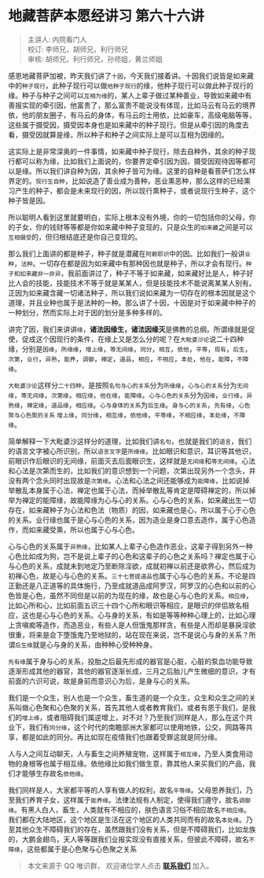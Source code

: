 # 地藏菩萨本愿经讲习 第六十六讲

> 主讲人: 内院看门人 <br />
> 校订: 李师兄，胡师兄，利行师兄 <br />
> 审核: 胡师兄，利行师兄，孙师姐，黄兰师姐 <br />

感恩地藏菩萨加被，昨天我们讲了`十因`，今天我们接着讲。十因我们说皆是如来藏中的`种子现行`，此种子现行可以做`他种子现行`的缘，他种子现行可以做此种子现行的缘。种子与种子之间可以`互相为缘`的，某人上辈子做过某种善业，导致如来藏中有善报实现的牵引因，他富贵了，那么富贵不能说没有体现，比如马云有马云的境界依，他的朋友圈子，有马云的身体，有马云的士用依，比如豪车，高级电脑等等，这些属于摄受因，摄受因本身也是如来藏中的种子现行。但是从牵引因的角度去看，摄受因就算是缘，所以种子和种子之间实际上是可以互相为因缘的。

这实际上是非常深奥的一件事情，如来藏中种子现行，除去自种外，其余的种子现行都可以称为缘，比如我们上面说的，你要界定牵引因为因，摄受因观待因等都可以是缘。所以我们讲自种为因，其余种子皆可为缘。这里的自种是看菩萨们怎么样界定的。`现行生自种`，比如说造了善业成为善种，恶业熏恶种，那么这样的已经熏习产生的种子，都会是未来现行的因，所以现行熏种子，或者说现行生种子，这个种子皆是因。

所以聪明人看到这里就要明白，实际上根本没有外境，你的一切包括你的父母，你的子女，你的钱财等等都是你如来藏中种子变现的，只是众生的`如来藏`之间是可以`互相摄受`的，但归根结底还是你自己变现的。

那么我们上面讲的都是种子，种子就是潜藏在`阿赖耶识`中的因。比如我们一般讲`业种`，`法种`。一切存在都是因为如来藏中有那种因也就是种子，所以才会有现行。`种子和如来藏非一非异`，我前面讲过了，种子不等于如来藏，如来藏好比是人，种子好比人会的技能，技能技术不等于就是某某人，但是技能技术不能说离某某人别有。正因为如来藏含藏一切诸法种子，所以我们说如来藏为一切存在的根本因就是这个道理，并且业种也属于是法种的一种。那么讲了十因，十因是对于如来藏中种子的一种划分，然而实际上对于因的划分是多种多样的。

讲完了因，我们来讲讲`缘`，**诸法因缘生，诸法因缘灭**是佛教的总纲。所谓缘就是促使，促成这个因现行的条件，在缘上又是怎么分的呢？在`大毗婆沙论`说二十四种缘，分别是`因缘`，`所缘缘`，`增上缘`，`等无间缘`，`同分`，`相互`，`依他`，`平等`，`现有`，`后生`，`次第`，`业行`，`异熟`，`能养`，`调御`，`禅定`，`道品`，`相应`，`不相应`，`本处`，`他在`，`能障`，`不障缘`。

`大毗婆沙论`这样分`二十四种`，是按照`名句与心的关系`分为`所缘缘`，`心与心的关系`分为`无间缘`，`等无间缘`，`次第缘`，`相应缘`，`他在缘`，`能障缘`。`心与心色的关系`分为`因缘`，`业行缘`，`异熟缘`，`禅定缘`，`道品缘`，`相应缘`。`心与身体的关系`为`后生缘`。`身与心的关系`，`先有缘`，`心色聚与心色聚的关系` `增上缘`，`同分缘`，`相互缘`，`依他缘`，`平等缘`，`不相应缘`，`本处缘`，`不障缘`。

简单解释一下大毗婆沙这样分的道理，比如我们讲`名句`，也就是我们的`语言`，我们的语言文字被心所识别，所以`语言文字`是`所缘缘`。比如眼识和意识，耳识等其他识，前眼识作后眼识的无间缘，前面灭去后面眼识生，这样就是`无间缘`和`等无间缘`。心法和心法是次第而生的，比如我们的意识想到一个问题，次第出现另外一个念头，并没有两个念头同时出现故是`次第缘`。心法和心法之间还能够成为`能障缘`，比如说掉举散乱本身属于心法，禅定也属于心法，而掉举散乱等肯定是障碍禅定的，所以掉举为禅定的能障缘，故能障缘为心与心的关系。心与心色的关系，如来藏出生一切存在，如来藏种子为心法和色法（物质）的因，如来藏也是心，所以属于心于心色的关系。业行缘也属于是心与心色的关系，因为造业是身口意去造作，属于心色造作，而如来藏受熏，所以也属于心与心色。

心与心色的关系属于`异熟缘`，比如某人上辈子心色造作恶业，这辈子得到另外一种心色比如成为狗，岂不是说上辈子的心色和这辈子的心色之关系吗？禅定也属于心与心色的关系，成就未到地定乃至断除淫欲，成就初禅以前还是欲界心，然后成为初禅心色，故是心与心色的关系。`三十七菩提道品`也属于心与心色的关系，不论是四正勤还是八正道等的具体施行，乃至成就道品成阿罗汉，阿罗汉的心色和以前的心色皆是心色，虽然不同但是以前的为现在的缘，故也是心与心色的关系。`相应缘`，比如心所和心，比如前面五识三十四个心所和眼识等相应，是眼识的伴侣故名相应，这也是心与心色的关系。心与身的关系，有如是等等种种心理上的，比如心理上贪嗔痴等造作，而造恶业，有些人是人但饿鬼那样贪，有些是人而却是暴戾淫欲很重，将来是会下堕饿鬼乃至地狱的，站在现在来说，岂不是说心与身的关系？所谓`后生缘`就是心与身的关系，由种种心受种种身。

`先有缘`属于身与心的关系，投胎之后最先形成的器官是心脏，心脏的泵血功能导致逐渐形成其他的器官，其他的器官逐渐长成，三月之后胎儿产生微细的意识，才有前面的六识可说，故是身前而意识心为后，是身与心的关系。

我们是一个众生，别人也是一个众生，畜生道的是一个众生，众生和众生之间的关系叫做心色聚和心色聚的关系，首先其他人或者教育我们，或者有恩于我们，是我们的`增上缘`，或者阻碍我们属逆增上，对不对？乃至我们同样是人，那么在这个共业下，我们有`同分缘`，这个时代的南瞻部洲大家都可以使用地铁，公交，网路等共享，都是如此的同分。再比如现在疫情我们也跟着受罪这就是同分缘。

人与人之间互动聊天，人与畜生之间养殖宠物，这样属于`相互缘`，乃至人类食用动物的身根等也属于相互缘。依他缘比如我们做生意，靠其他人来买我们的产品，我们才能够生存故名`依他缘`。

我们同样是人，大家都平等的人享有做人的权利，故名`平等缘`。父母恩养我们，乃至我们养育子女，这样属于`能养缘`。法律法规有人制定，使得我们遵守，故名`调御缘`。有黑人白人，畜生，人类就有不相应的，肤色语言习俗不相应故名`不相应缘`。我们都在大陆地区，这个地区是生活在这个地区的人类共同而有的故名`本处缘`。乃至其他众生不障碍我们的存在，虽然跟我们没有关系，但是不障碍我们，比如龙族的，大鹏金翅鸟，天人等等跟我们业报实现没有直接关系，但彼此不障碍，故名`不障缘`，这些都属于是心色聚与心色聚之关系

> 本文来源于 QQ 唯识群， 欢迎诸位学人点击 **[联系我们](https://mp.weixin.qq.com/s/lZCfWjmLjgNR165Tx4_bCQ)** 加入。
